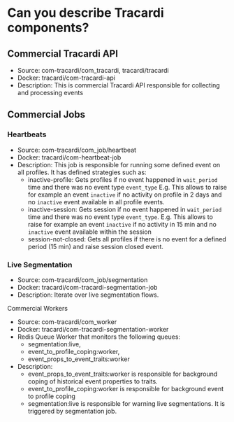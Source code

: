 # Can you describe Tracardi components?

## Commercial Tracardi API

- Source: com-tracardi/com_tracardi, tracardi/tracardi
- Docker: tracardi/com-tracardi-api
- Description: This is commercial Tracardi API responsible for collecting and processing events

## Commercial Jobs

### Heartbeats

- Source: com-tracardi/com_job/heartbeat
- Docker: tracardi/com-heartbeat-job
- Description: This job is responsible for running some defined event on all profiles. It has defined strategies such
  as:
    - inactive-profile: Gets profiles if no event happened in `wait_period` time and there was no event
      type `event_type` E.g. This allows to raise for example an event `inactive` if no activity on profile in 2 days
      and no `inactive` event available in all profile events.
    - inactive-session:  Gets session if no event happened in `wait_period` time and there was no event
      type `event_type`. E.g. This allows to raise for example an event `inactive` if no activity in 15 min and
      no `inactive` event available within the session
    - session-not-closed: Gets all profiles if there is no event for a defined period (15 min) and raise session 
      closed event.

### Live Segmentation

- Source: com-tracardi/com_job/segmentation
- Docker: tracardi/com-tracardi-segmentation-job
- Description: Iterate over live segmentation flows. 


Commercial Workers

- Source: com-tracardi/com_worker
- Docker: tracardi/com-tracardi-segmentation-worker
- Redis Queue Worker that monitors the following queues:
    - segmentation:live,
    - event_to_profile_coping:worker,
    - event_props_to_event_traits:worker
- Description:
    - event_props_to_event_traits:worker is responsible for background coping of historical event properties to traits.
    - event_to_profile_coping:worker is responsible for background event to profile coping
    - segmentation:live is responsible for warning live segmentations. It is triggered by segmentation job.